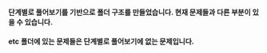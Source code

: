 #### 단계별로 풀어보기를 기반으로 폴더 구조를 만들었습니다. 현재 문제들과 다른 부분이 있을 수 있습니다.
#### etc 폴더에 있는 문제들은 단계별로 풀어보기에 없는 문제입니다.